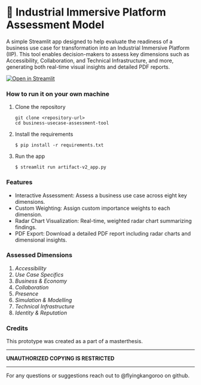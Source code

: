 # 🎈 Industrial Immersive Platform Assessment Model

A simple Streamlit app designed to help evaluate the readiness of a business use case for transformation into an Industrial Immersive Platform (IIP). This tool enables decision-makers to assess key dimensions such as Accessibility, Collaboration, and Technical Infrastructure, and more, generating both real-time visual insights and detailed PDF reports.

[![Open in Streamlit](https://static.streamlit.io/badges/streamlit_badge_black_white.svg)](https://artifact-v2.streamlit.app/)

### How to run it on your own machine

1. Clone the repository

   ```
   git clone <repository-url>
   cd business-usecase-assessment-tool
   ```
2. Install the requirements

   ```
   $ pip install -r requirements.txt
   ```

2. Run the app

   ```
   $ streamlit run artifact-v2_app.py
   ```

### Features
   - Interactive Assessment: Assess a business use case across eight key dimensions.
   - Custom Weighting: Assign custom importance weights to each dimension.
   - Radar Chart Visualization: Real-time, weighted radar chart summarizing findings.
   - PDF Export: Download a detailed PDF report including radar charts and dimensional insights.

### Assessed Dimensions
   1. *Accessibility*
   2. *Use Case Specifics*
   3. *Business & Economy*
   4. *Collaboration*
   5. *Presence*
   6. *Simulation & Modelling*
   7. *Technical Infrastructure*
   8. *Identity & Reputation*

### Credits
This prototype was created as a part of a masterthesis.
--- --- ---
**UNAUTHORIZED COPYING IS RESTRICTED**
--- --- ---
For any questions or suggestions reach out to @flyingkangoroo on github.